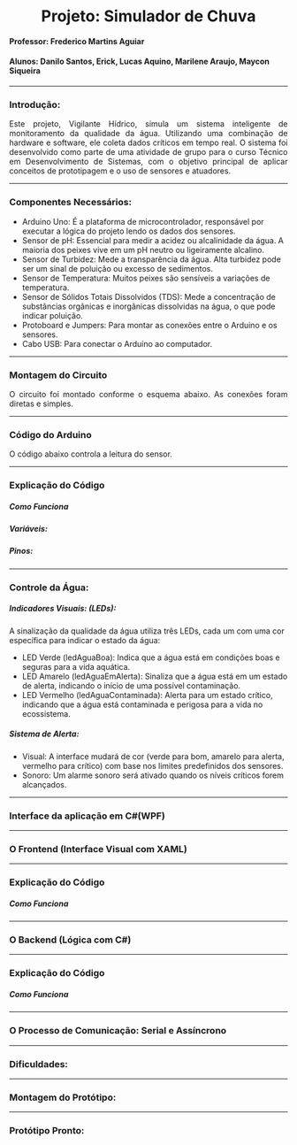 <h1 align = center> Projeto: Simulador de Chuva </h1>
<h4> Professor: Frederico Martins Aguiar </h4>
<h4> Alunos: Danilo Santos, Erick, Lucas Aquino, Marilene Araujo, Maycon Siqueira </h4>

<hr>
<h3> Introdução: </h3>

<p align="justify">
	Este projeto, Vigilante Hídrico, simula um sistema inteligente de monitoramento da qualidade da água. Utilizando uma combinação de hardware e software, ele coleta dados críticos em tempo real. O sistema foi desenvolvido como parte de uma atividade de grupo para o curso Técnico em Desenvolvimento de Sistemas, com o objetivo principal de aplicar conceitos de prototipagem e o uso de sensores e atuadores.
</p>

<hr>
<h3> Componentes Necessários: </h3>

- Arduino Uno: É a plataforma de microcontrolador, responsável por executar a lógica do projeto lendo os dados dos sensores.
- Sensor de pH: Essencial para medir a acidez ou alcalinidade da água. A maioria dos peixes vive em um pH neutro ou ligeiramente alcalino.
- Sensor de Turbidez: Mede a transparência da água. Alta turbidez pode ser um sinal de poluição ou excesso de sedimentos.
- Sensor de Temperatura: Muitos peixes são sensíveis a variações de temperatura.
- Sensor de Sólidos Totais Dissolvidos (TDS): Mede a concentração de substâncias orgânicas e inorgânicas dissolvidas na água, o que pode indicar poluição.
- Protoboard e Jumpers: Para montar as conexões entre o Arduino e os sensores.
- Cabo USB: Para conectar o Arduino ao computador.

<hr>
<h3> Montagem do Circuito </h3> 

<p align="justify"> 
	O circuito foi montado conforme o esquema abaixo. As conexões foram diretas e simples.

 </p>

<hr>
<h3> Código do Arduino </h3> 

 <p align="justify">
	O código abaixo controla a leitura do sensor. 
</p>

<hr>

<h3> Explicação do Código </h3> 

<p align="justify">
  <h5> Como Funciona </h5>

 <h5> Variáveis: </h5>

 <h5> Pinos: </h5>

</p>

<hr>

<h3> Controle da Água: </h3>

<h5> Indicadores Visuais: (LEDs): </h5>

A sinalização da qualidade da água utiliza três LEDs, cada um com uma cor específica para indicar o estado da água:

- LED Verde (ledAguaBoa): Indica que a água está em condições boas e seguras para a vida aquática. <br>
- LED Amarelo (ledAguaEmAlerta): Sinaliza que a água está em um estado de alerta, indicando o início de uma possível contaminação. <br>
- LED Vermelho (ledAguaContaminada): Alerta para um estado crítico, indicando que a água está contaminada e perigosa para a vida no ecossistema.

<h5> Sistema de Alerta: </h5>

- Visual: A interface mudará de cor (verde para bom, amarelo para alerta, vermelho para crítico) com base nos limites predefinidos dos sensores.<br>
- Sonoro: Um alarme sonoro será ativado quando os níveis críticos forem alcançados.

<hr>

<h3>Interface da aplicação em C#(WPF)</h3> 

<hr>

<h3> O Frontend (Interface Visual com XAML)</h3> 

<hr>

<h3> Explicação do Código </h3> 

<p align="justify">
	<h5> Como Funciona </h5>
</p>

<hr>

<h3> O Backend (Lógica com C#) </h3> 

<hr>

<h3> Explicação do Código </h3> 

<p align="justify">
	<h5> Como Funciona </h5>
</p>

<hr>

<h3> O Processo de Comunicação: Serial e Assíncrono </h3>

<hr>

<h3> Dificuldades: </h3>

<hr>

<h3> Montagem do Protótipo: </h3>

<hr>

<h3> Protótipo Pronto: </h3>

